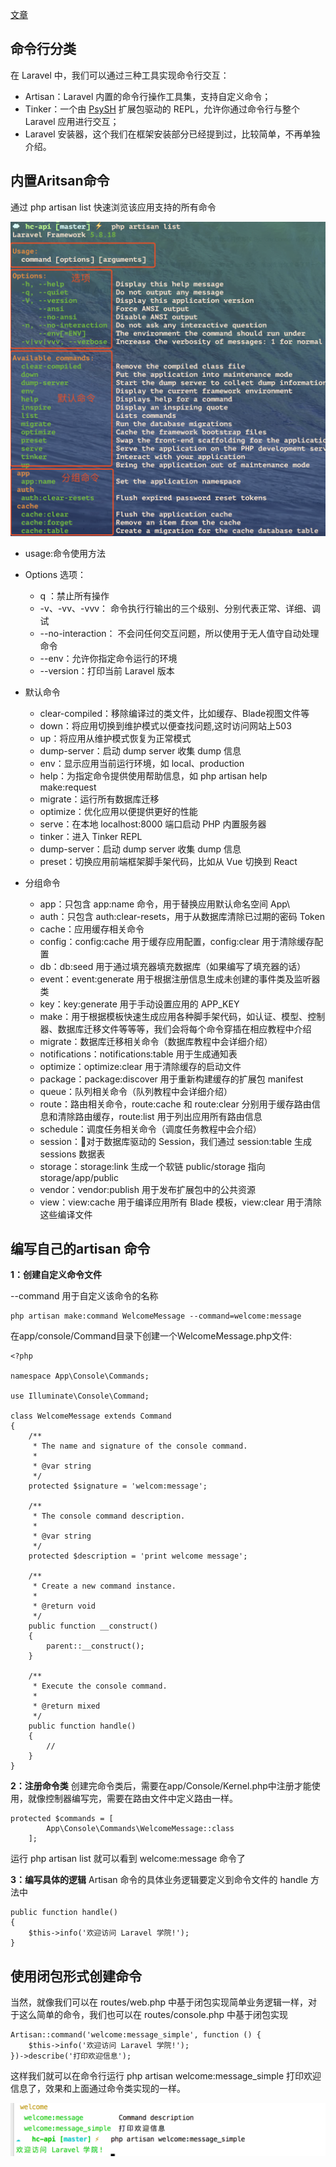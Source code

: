 [文章](https://laravelacademy.org/post/9684.html)

## 命令行分类
在 Laravel 中，我们可以通过三种工具实现命令行交互：
* Artisan：Laravel 内置的命令行操作工具集，支持自定义命令；
* Tinker：一个由 [PsySH](https://github.com/bobthecow/psysh) 扩展包驱动的 REPL，允许你通过命令行与整个 Laravel 应用进行交互；
* Laravel 安装器，这个我们在框架安装部分已经提到过，比较简单，不再单独介绍。


## 内置Aritsan命令
通过 php artisan list 快速浏览该应用支持的所有命令

![](assets/markdown-img-paste-20190523113343594.png)
* usage:命令使用方法

* Options 选项：
  - q ：禁止所有操作
  - -v、-vv、-vvv： 命令执行行输出的三个级别、分别代表正常、详细、调试
  - --no-interaction： 不会问任何交互问题，所以使用于无人值守自动处理命令
  - --env：允许你指定命令运行的环境
  - --version：打印当前 Laravel 版本

* 默认命令
  - clear-compiled：移除编译过的类文件，比如缓存、Blade视图文件等
  - down：将应用切换到维护模式以便查找问题,这时访问网站上503
  - up：将应用从维护模式恢复为正常模式
  - dump-server：启动 dump server 收集 dump 信息
  - env：显示应用当前运行环境，如 local、production
  - help：为指定命令提供使用帮助信息，如 php artisan help make:request
  - migrate：运行所有数据库迁移
  - optimize：优化应用以便提供更好的性能
  - serve：在本地 localhost:8000 端口启动 PHP 内置服务器
  - tinker：进入 Tinker REPL
  - dump-server：启动 dump server 收集 dump 信息
  - preset：切换应用前端框架脚手架代码，比如从 Vue 切换到 React

* 分组命令
  - app：只包含 app:name 命令，用于替换应用默认命名空间 App\
  - auth：只包含 auth:clear-resets，用于从数据库清除已过期的密码 Token
  - cache：应用缓存相关命令
  - config：config:cache 用于缓存应用配置，config:clear 用于清除缓存配置
  - db：db:seed 用于通过填充器填充数据库（如果编写了填充器的话）
  - event：event:generate 用于根据注册信息生成未创建的事件类及监听器类
  - key：key:generate 用于手动设置应用的 APP_KEY
  - make：用于根据模板快速生成应用各种脚手架代码，如认证、模型、控制器、数据库迁移文件等等等，我们会将每个命令穿插在相应教程中介绍
  - migrate：数据库迁移相关命令（数据库教程中会详细介绍）
  - notifications：notifications:table 用于生成通知表
  - optimize：optimize:clear 用于清除缓存的启动文件
  - package：package:discover 用于重新构建缓存的扩展包 manifest
  - queue：队列相关命令（队列教程中会详细介绍）
  - route：路由相关命令，route:cache 和 route:clear 分别用于缓存路由信息和清除路由缓存，route:list 用于列出应用所有路由信息
  - schedule：调度任务相关命令（调度任务教程中会介绍）
  - session：对于数据库驱动的 Session，我们通过 session:table 生成 sessions 数据表
  - storage：storage:link 生成一个软链 public/storage 指向 storage/app/public
  - vendor：vendor:publish 用于发布扩展包中的公共资源
  - view：view:cache 用于编译应用所有 Blade 模板，view:clear 用于清除这些编译文件

## 编写自己的artisan 命令

**1：创建自定义命令文件**

--command 用于自定义该命令的名称
```
php artisan make:command WelcomeMessage --command=welcome:message
```

在app/console/Command目录下创建一个WelcomeMessage.php文件:
```
<?php

namespace App\Console\Commands;

use Illuminate\Console\Command;

class WelcomeMessage extends Command
{
    /**
     * The name and signature of the console command.
     *
     * @var string
     */
    protected $signature = 'welcom:message';

    /**
     * The console command description.
     *
     * @var string
     */
    protected $description = 'print welcome message';

    /**
     * Create a new command instance.
     *
     * @return void
     */
    public function __construct()
    {
        parent::__construct();
    }

    /**
     * Execute the console command.
     *
     * @return mixed
     */
    public function handle()
    {
        //
    }
}

```

**2：注册命令类**
创建完命令类后，需要在app/Console/Kernel.php中注册才能使用，就像控制器编写完，需要在路由文件中定义路由一样。
```
protected $commands = [
        App\Console\Commands\WelcomeMessage::class
    ];
```

运行 php artisan list 就可以看到 welcome:message 命令了


**3：编写具体的逻辑**
Artisan 命令的具体业务逻辑要定义到命令文件的 handle 方法中
```
public function handle()
{
    $this->info('欢迎访问 Laravel 学院!');
}
```

## 使用闭包形式创建命令
当然，就像我们可以在 routes/web.php 中基于闭包实现简单业务逻辑一样，对于这么简单的命令，我们也可以在 routes/console.php 中基于闭包实现

```
Artisan::command('welcome:message_simple', function () {
    $this->info('欢迎访问 Laravel 学院!');
})->describe('打印欢迎信息');
```

这样我们就可以在命令行运行 php artisan welcome:message_simple 打印欢迎信息了，效果和上面通过命令类实现的一样。


![](assets/markdown-img-paste-20190523142028250.png)
